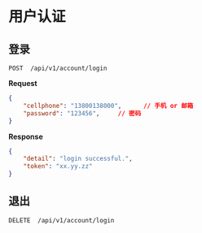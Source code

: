 # 用户认证

## 登录

    POST  /api/v1/account/login

**Request**
```json
{
    "cellphone": "13800138000",      // 手机 or 邮箱
    "password": "123456",     // 密码
}
```

**Response**
```json
{
    "detail": "login successful.",
    "token": "xx.yy.zz"
}
```

## 退出

    DELETE  /api/v1/account/login

